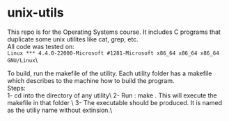 # unix-utils
This repo is for the Operating Systems course. It includes C programs that duplicate some unix utilites like cat, grep, etc.\
All code was tested on: \
```Linux *** 4.4.0-22000-Microsoft #1281-Microsoft x86_64 x86_64 x86_64 GNU/Linux```\

To build, run the makefile of the utility. Each utility folder has a makefile which describes to the machine how to build the program.\
Steps: \
    1- cd into the directory of any utility\ 
    2- Run : make <utility name>. This will execute the makefile in that folder \ 
    3- The executable should be produced. It is named as the utiliy name without extinsion.\ 
